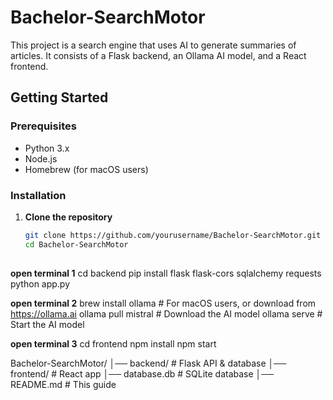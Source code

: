 # Bachelor-SearchMotor

This project is a search engine that uses AI to generate summaries of articles. It consists of a Flask backend, an Ollama AI model, and a React frontend.
## Getting Started

### Prerequisites

- Python 3.x
- Node.js
- Homebrew (for macOS users)

### Installation

1. **Clone the repository**

   ```bash
   git clone https://github.com/yourusername/Bachelor-SearchMotor.git
   cd Bachelor-SearchMotor
  

**open terminal 1**
   cd backend
   pip install flask flask-cors sqlalchemy requests
python app.py

**open terminal 2**
brew install ollama  # For macOS users, or download from https://ollama.ai
ollama pull mistral  # Download the AI model
ollama serve  # Start the AI model

**open terminal 3**
cd frontend
npm install
npm start

Bachelor-SearchMotor/
│── backend/        # Flask API & database
│── frontend/       # React app
│── database.db        # SQLite database
│── README.md       # This guide